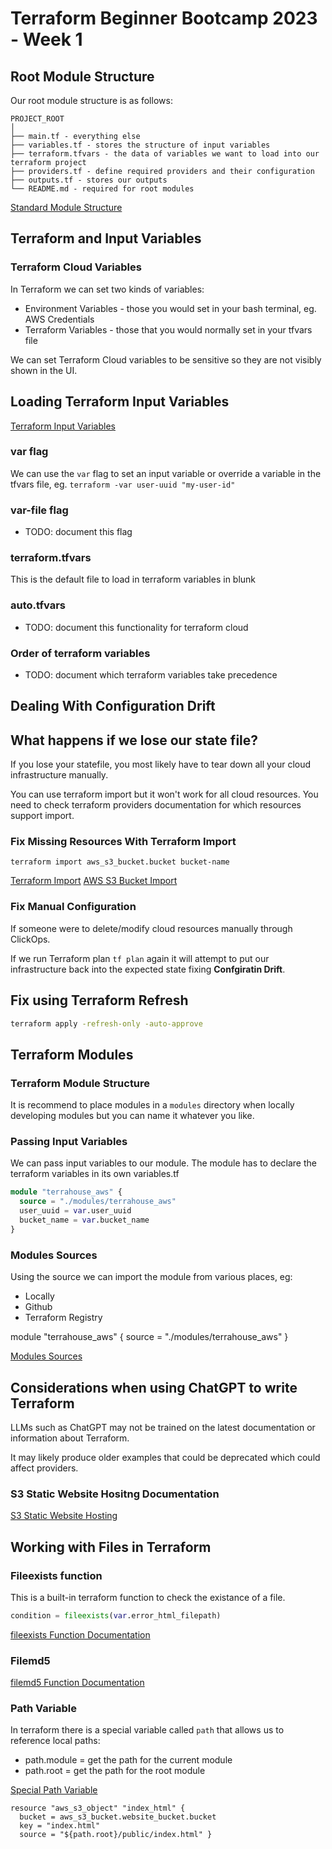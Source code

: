 # Terraform Beginner Bootcamp 2023 - Week 1

## Root Module Structure

Our root module structure is as follows:

```
PROJECT_ROOT
│
├── main.tf - everything else
├── variables.tf - stores the structure of input variables
├── terraform.tfvars - the data of variables we want to load into our terraform project
├── providers.tf - define required providers and their configuration
├── outputs.tf - stores our outputs
└── README.md - required for root modules
```

[Standard Module Structure](https://developer.hashicorp.com/terraform/language/modules/develop/structure)


## Terraform and Input Variables
### Terraform Cloud Variables

In Terraform we can set two kinds of variables:

- Environment Variables - those you would set in your bash terminal, eg. AWS Credentials
- Terraform Variables - those that you would normally set in your tfvars file

We can set Terraform Cloud variables to be sensitive so they are not visibly shown in the UI.

## Loading Terraform Input Variables

[Terraform Input Variables](https://developer.hashicorp.com/terraform/language/values/variables)

### var flag

We can use the `var` flag to set an input variable or override a variable in the tfvars file, eg. `terraform -var user-uuid "my-user-id"`

### var-file flag

- TODO: document this flag

### terraform.tfvars

This is the default file to load in terraform variables in blunk

### auto.tfvars

- TODO: document this functionality for terraform cloud

### Order of terraform variables

- TODO: document which terraform variables take precedence


## Dealing With Configuration Drift

## What happens if we lose our state file?

If you lose your statefile, you most likely have to tear down all your cloud infrastructure manually.

You can use terraform import but it won't work for all cloud resources. You need to check terraform providers documentation for which resources support import.

### Fix Missing Resources With Terraform Import

`terraform import aws_s3_bucket.bucket bucket-name`

[Terraform Import](https://developer.hashicorp.com/terraform/cli/import)
[AWS S3 Bucket Import](https://registry.terraform.io/providers/hashicorp/aws/latest/docs/resources/s3_bucket#import)

### Fix Manual Configuration

If someone were to delete/modify cloud resources manually through ClickOps.

If we run Terraform plan `tf plan` again it will attempt to put our infrastructure back into the expected state fixing **Confgiratin Drift**. 

## Fix using Terraform Refresh

```sh
terraform apply -refresh-only -auto-approve
```

## Terraform Modules

### Terraform Module Structure

It is recommend to place modules in a `modules` directory when locally developing modules but you can name it whatever you like.

### Passing Input Variables

We can pass input variables to our module. The module has to declare the terraform variables in its own variables.tf

```tf
module "terrahouse_aws" {
  source = "./modules/terrahouse_aws"
  user_uuid = var.user_uuid
  bucket_name = var.bucket_name
}
```

### Modules Sources

Using the source we can import the module from various places, eg:

- Locally
- Github
- Terraform Registry

module "terrahouse_aws" {
  source = "./modules/terrahouse_aws"
}

[Modules Sources](https://developer.hashicorp.com/terraform/language/modules/sources)

## Considerations when using ChatGPT to write Terraform 

LLMs such as ChatGPT may not be trained on the latest documentation or information about Terraform.

It may likely produce older examples that could be deprecated which could affect providers.

### S3 Static Website Hositng Documentation

[S3 Static Website Hosting](https://registry.terraform.io/providers/hashicorp/aws/latest/docs/resources/s3_bucket_website_configuration)

## Working with Files in Terraform

### Fileexists function

This is a built-in terraform function to check the existance of a file.

```tf
condition = fileexists(var.error_html_filepath)
```

[fileexists Function Documentation](https://developer.hashicorp.com/terraform/language/functions/fileexists)

### Filemd5

[filemd5 Function Documentation](https://developer.hashicorp.com/terraform/language/functions/filemd5)

### Path Variable

In terraform there is a special variable called `path` that allows us to reference local paths:

- path.module = get the path for the current module
- path.root = get the path for the root module 

[Special Path Variable](https://developer.hashicorp.com/terraform/language/functions/fileexists)

```
resource "aws_s3_object" "index_html" {
  bucket = aws_s3_bucket.website_bucket.bucket 
  key = "index.html" 
  source = "${path.root}/public/index.html" }
```


